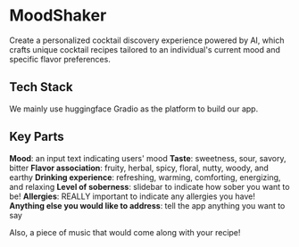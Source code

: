 
# MoodShaker

Create a personalized cocktail discovery experience powered by AI, which crafts unique cocktail recipes tailored to an individual's current mood and specific flavor preferences.

## Tech Stack

We mainly use huggingface Gradio as the platform to build our app. 


## Key Parts

**Mood**: an input text indicating users' mood
**Taste**: sweetness, sour, savory, bitter
**Flavor association**: fruity, herbal, spicy, floral, nutty, woody, and earthy
**Drinking experience**: refreshing, warming, comforting, energizing, and relaxing
**Level of soberness**: slidebar to indicate how sober you want to be!
**Allergies**: REALLY important to indicate any allergies you have!
**Anything else you would like to address**: tell the app anything you want to say

Also, a piece of music that would come along with your recipe!


